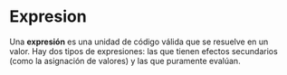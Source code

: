 # Expresion

Una **expresión** es una unidad de código válida que se resuelve en un valor. Hay dos tipos de expresiones: las que tienen efectos secundarios (como la asignación de valores) y las que puramente evalúan.